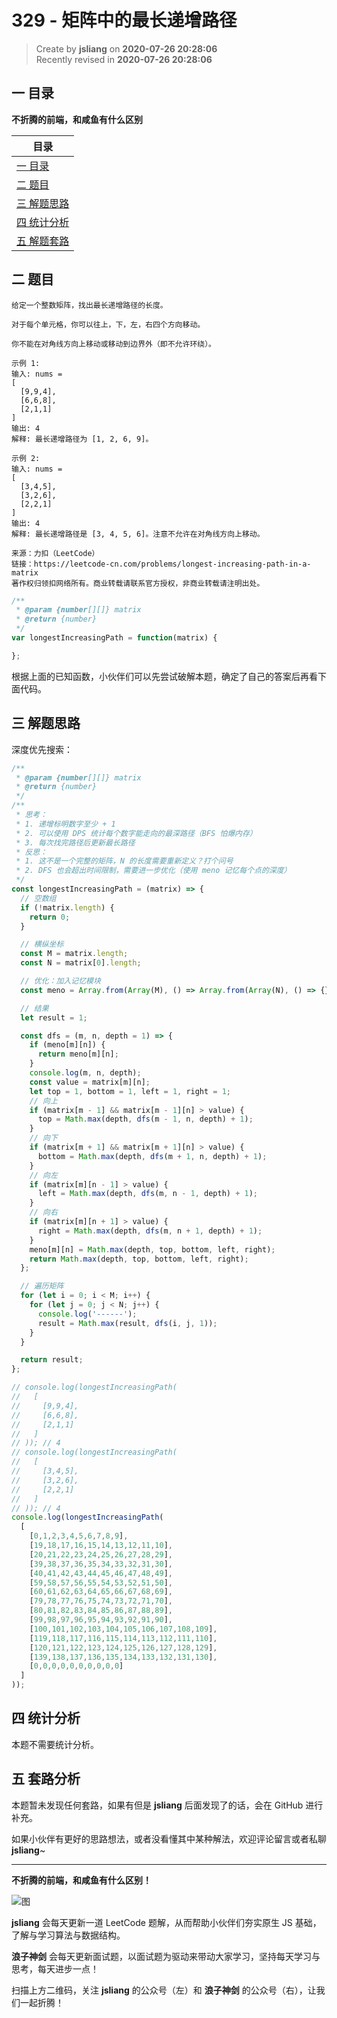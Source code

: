 329 - 矩阵中的最长递增路径
===

> Create by **jsliang** on **2020-07-26 20:28:06**  
> Recently revised in **2020-07-26 20:28:06**  

## 一 目录

**不折腾的前端，和咸鱼有什么区别**

| 目录 |
| --- |
| [一 目录](#chapter-one) |
| [二 题目](#chapter-two) |
| [三 解题思路](#chapter-three) |
| [四 统计分析](#chapter-four) |
| [五 解题套路](#chapter-five) |

## 二 题目



```
给定一个整数矩阵，找出最长递增路径的长度。

对于每个单元格，你可以往上，下，左，右四个方向移动。 

你不能在对角线方向上移动或移动到边界外（即不允许环绕）。

示例 1:
输入: nums = 
[
  [9,9,4],
  [6,6,8],
  [2,1,1]
] 
输出: 4 
解释: 最长递增路径为 [1, 2, 6, 9]。

示例 2:
输入: nums = 
[
  [3,4,5],
  [3,2,6],
  [2,2,1]
] 
输出: 4 
解释: 最长递增路径是 [3, 4, 5, 6]。注意不允许在对角线方向上移动。

来源：力扣（LeetCode）
链接：https://leetcode-cn.com/problems/longest-increasing-path-in-a-matrix
著作权归领扣网络所有。商业转载请联系官方授权，非商业转载请注明出处。
```

```js
/**
 * @param {number[][]} matrix
 * @return {number}
 */
var longestIncreasingPath = function(matrix) {

};
```

根据上面的已知函数，小伙伴们可以先尝试破解本题，确定了自己的答案后再看下面代码。

## 三 解题思路



深度优先搜索：

```js
/**
 * @param {number[][]} matrix
 * @return {number}
 */
/**
 * 思考：
 * 1. 递增标明数字至少 + 1
 * 2. 可以使用 DPS 统计每个数字能走向的最深路径（BFS 怕爆内存）
 * 3. 每次找完路径后更新最长路径
 * 反思：
 * 1. 这不是一个完整的矩阵，N 的长度需要重新定义？打个问号
 * 2. DFS 也会超出时间限制，需要进一步优化（使用 meno 记忆每个点的深度）
 */
const longestIncreasingPath = (matrix) => {
  // 空数组
  if (!matrix.length) {
    return 0;
  }

  // 横纵坐标
  const M = matrix.length;
  const N = matrix[0].length;

  // 优化：加入记忆模块
  const meno = Array.from(Array(M), () => Array.from(Array(N), () => {}));

  // 结果
  let result = 1;

  const dfs = (m, n, depth = 1) => {
    if (meno[m][n]) {
      return meno[m][n];
    }
    console.log(m, n, depth);
    const value = matrix[m][n];
    let top = 1, bottom = 1, left = 1, right = 1;
    // 向上
    if (matrix[m - 1] && matrix[m - 1][n] > value) {
      top = Math.max(depth, dfs(m - 1, n, depth) + 1);
    }
    // 向下
    if (matrix[m + 1] && matrix[m + 1][n] > value) {
      bottom = Math.max(depth, dfs(m + 1, n, depth) + 1);
    }
    // 向左
    if (matrix[m][n - 1] > value) {
      left = Math.max(depth, dfs(m, n - 1, depth) + 1);
    }
    // 向右
    if (matrix[m][n + 1] > value) {
      right = Math.max(depth, dfs(m, n + 1, depth) + 1);
    }
    meno[m][n] = Math.max(depth, top, bottom, left, right);
    return Math.max(depth, top, bottom, left, right);
  };

  // 遍历矩阵
  for (let i = 0; i < M; i++) {
    for (let j = 0; j < N; j++) {
      console.log('------');
      result = Math.max(result, dfs(i, j, 1));
    }
  }

  return result;
};

// console.log(longestIncreasingPath(
//   [
//     [9,9,4],
//     [6,6,8],
//     [2,1,1]
//   ] 
// )); // 4
// console.log(longestIncreasingPath(
//   [
//     [3,4,5],
//     [3,2,6],
//     [2,2,1]
//   ]
// )); // 4
console.log(longestIncreasingPath(
  [
    [0,1,2,3,4,5,6,7,8,9],
    [19,18,17,16,15,14,13,12,11,10],
    [20,21,22,23,24,25,26,27,28,29],
    [39,38,37,36,35,34,33,32,31,30],
    [40,41,42,43,44,45,46,47,48,49],
    [59,58,57,56,55,54,53,52,51,50],
    [60,61,62,63,64,65,66,67,68,69],
    [79,78,77,76,75,74,73,72,71,70],
    [80,81,82,83,84,85,86,87,88,89],
    [99,98,97,96,95,94,93,92,91,90],
    [100,101,102,103,104,105,106,107,108,109],
    [119,118,117,116,115,114,113,112,111,110],
    [120,121,122,123,124,125,126,127,128,129],
    [139,138,137,136,135,134,133,132,131,130],
    [0,0,0,0,0,0,0,0,0,0]
  ]
));
```

## 四 统计分析



本题不需要统计分析。

## 五 套路分析



本题暂未发现任何套路，如果有但是 **jsliang** 后面发现了的话，会在 GitHub 进行补充。

如果小伙伴有更好的思路想法，或者没看懂其中某种解法，欢迎评论留言或者私聊 **jsliang**~

---

**不折腾的前端，和咸鱼有什么区别！**

![图](https://github.com/LiangJunrong/document-library/blob/master/public-repertory/img/z-index-small.png?raw=true)

**jsliang** 会每天更新一道 LeetCode 题解，从而帮助小伙伴们夯实原生 JS 基础，了解与学习算法与数据结构。

**浪子神剑** 会每天更新面试题，以面试题为驱动来带动大家学习，坚持每天学习与思考，每天进步一点！

扫描上方二维码，关注 **jsliang** 的公众号（左）和 **浪子神剑** 的公众号（右），让我们一起折腾！

